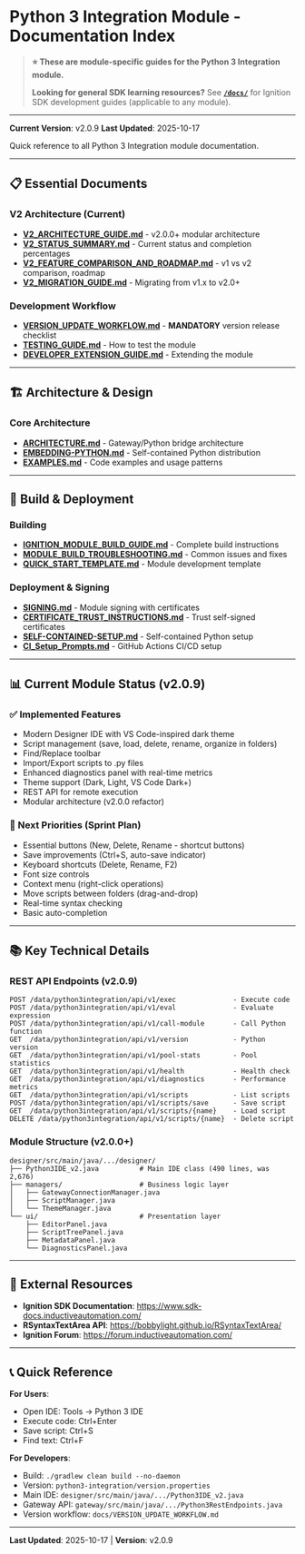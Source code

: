 # Python 3 Integration Module - Documentation Index

> **⭐ These are module-specific guides for the Python 3 Integration module.**
>
> **Looking for general SDK learning resources?**
> See **[`/docs/`](../../docs/)** for Ignition SDK development guides (applicable to any module).

---

**Current Version**: v2.0.9
**Last Updated**: 2025-10-17

Quick reference to all Python 3 Integration module documentation.

---

## 📋 Essential Documents

### V2 Architecture (Current)
- **[V2_ARCHITECTURE_GUIDE.md](V2_ARCHITECTURE_GUIDE.md)** - v2.0.0+ modular architecture
- **[V2_STATUS_SUMMARY.md](V2_STATUS_SUMMARY.md)** - Current status and completion percentages
- **[V2_FEATURE_COMPARISON_AND_ROADMAP.md](V2_FEATURE_COMPARISON_AND_ROADMAP.md)** - v1 vs v2 comparison, roadmap
- **[V2_MIGRATION_GUIDE.md](V2_MIGRATION_GUIDE.md)** - Migrating from v1.x to v2.0+

### Development Workflow
- **[VERSION_UPDATE_WORKFLOW.md](VERSION_UPDATE_WORKFLOW.md)** - **MANDATORY** version release checklist
- **[TESTING_GUIDE.md](TESTING_GUIDE.md)** - How to test the module
- **[DEVELOPER_EXTENSION_GUIDE.md](DEVELOPER_EXTENSION_GUIDE.md)** - Extending the module

---

## 🏗️ Architecture & Design

### Core Architecture
- **[ARCHITECTURE.md](ARCHITECTURE.md)** - Gateway/Python bridge architecture
- **[EMBEDDING-PYTHON.md](EMBEDDING-PYTHON.md)** - Self-contained Python distribution
- **[EXAMPLES.md](EXAMPLES.md)** - Code examples and usage patterns

---

## 🔧 Build & Deployment

### Building
- **[IGNITION_MODULE_BUILD_GUIDE.md](IGNITION_MODULE_BUILD_GUIDE.md)** - Complete build instructions
- **[MODULE_BUILD_TROUBLESHOOTING.md](MODULE_BUILD_TROUBLESHOOTING.md)** - Common issues and fixes
- **[QUICK_START_TEMPLATE.md](QUICK_START_TEMPLATE.md)** - Module development template

### Deployment & Signing
- **[SIGNING.md](SIGNING.md)** - Module signing with certificates
- **[CERTIFICATE_TRUST_INSTRUCTIONS.md](CERTIFICATE_TRUST_INSTRUCTIONS.md)** - Trust self-signed certificates
- **[SELF-CONTAINED-SETUP.md](SELF-CONTAINED-SETUP.md)** - Self-contained Python setup
- **[CI_Setup_Prompts.md](CI_Setup_Prompts.md)** - GitHub Actions CI/CD setup

---

## 📊 Current Module Status (v2.0.9)

### ✅ Implemented Features
- Modern Designer IDE with VS Code-inspired dark theme
- Script management (save, load, delete, rename, organize in folders)
- Find/Replace toolbar
- Import/Export scripts to .py files
- Enhanced diagnostics panel with real-time metrics
- Theme support (Dark, Light, VS Code Dark+)
- REST API for remote execution
- Modular architecture (v2.0.0 refactor)

### 🎯 Next Priorities (Sprint Plan)
- Essential buttons (New, Delete, Rename - shortcut buttons)
- Save improvements (Ctrl+S, auto-save indicator)
- Keyboard shortcuts (Delete, Rename, F2)
- Font size controls
- Context menu (right-click operations)
- Move scripts between folders (drag-and-drop)
- Real-time syntax checking
- Basic auto-completion

---

## 📚 Key Technical Details

### REST API Endpoints (v2.0.9)
```
POST /data/python3integration/api/v1/exec              - Execute code
POST /data/python3integration/api/v1/eval              - Evaluate expression
POST /data/python3integration/api/v1/call-module       - Call Python function
GET  /data/python3integration/api/v1/version           - Python version
GET  /data/python3integration/api/v1/pool-stats        - Pool statistics
GET  /data/python3integration/api/v1/health            - Health check
GET  /data/python3integration/api/v1/diagnostics       - Performance metrics
GET  /data/python3integration/api/v1/scripts           - List scripts
POST /data/python3integration/api/v1/scripts/save      - Save script
GET  /data/python3integration/api/v1/scripts/{name}    - Load script
DELETE /data/python3integration/api/v1/scripts/{name}  - Delete script
```

### Module Structure (v2.0.0+)
```
designer/src/main/java/.../designer/
├── Python3IDE_v2.java          # Main IDE class (490 lines, was 2,676)
├── managers/                   # Business logic layer
│   ├── GatewayConnectionManager.java
│   ├── ScriptManager.java
│   └── ThemeManager.java
└── ui/                         # Presentation layer
    ├── EditorPanel.java
    ├── ScriptTreePanel.java
    ├── MetadataPanel.java
    └── DiagnosticsPanel.java
```

---

## 🔗 External Resources

- **Ignition SDK Documentation**: https://www.sdk-docs.inductiveautomation.com/
- **RSyntaxTextArea API**: https://bobbylight.github.io/RSyntaxTextArea/
- **Ignition Forum**: https://forum.inductiveautomation.com/

---

## 📞 Quick Reference

**For Users**:
- Open IDE: Tools → Python 3 IDE
- Execute code: Ctrl+Enter
- Save script: Ctrl+S
- Find text: Ctrl+F

**For Developers**:
- Build: `./gradlew clean build --no-daemon`
- Version: `python3-integration/version.properties`
- Main IDE: `designer/src/main/java/.../Python3IDE_v2.java`
- Gateway API: `gateway/src/main/java/.../Python3RestEndpoints.java`
- Version workflow: `docs/VERSION_UPDATE_WORKFLOW.md`

---

**Last Updated**: 2025-10-17 | **Version**: v2.0.9
